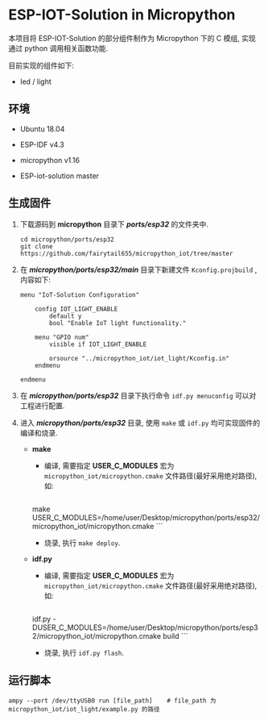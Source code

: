 # ESP-IOT-Solution in Micropython

本项目将 ESP-IOT-Solution 的部分组件制作为 Micropython 下的 C 模组, 实现通过 python 调用相关函数功能.

目前实现的组件如下:   

* led / light

## 环境

* Ubuntu 18.04

* ESP-IDF v4.3

* micropython v1.16

* ESP-iot-solution master

## 生成固件

1. 下载源码到 **micropython** 目录下 ***ports/esp32*** 的文件夹中.
	 ```shell
	 cd micropython/ports/esp32
	 git clone https://github.com/fairytail655/micropython_iot/tree/master
	```

2. 在 ***micropython/ports/esp32/main*** 目录下新建文件 `Kconfig.projbuild` , 内容如下:

   ```make
   menu "IoT-Solution Configuration"
   
       config IOT_LIGHT_ENABLE
           default y
           bool "Enable IoT light functionality."
   
       menu "GPIO num"
           visible if IOT_LIGHT_ENABLE
   
           orsource "../micropython_iot/iot_light/Kconfig.in"
       endmenu
   
   endmenu
   ```

3. 在 ***micropython/ports/esp32*** 目录下执行命令 `idf.py menuconfig` 可以对工程进行配置.

4. 进入 ***micropython/ports/esp32*** 目录, 使用 `make` 或 `idf.py` 均可实现固件的编译和烧录.

   * **make**

     * 编译, 需要指定 **USER_C_MODULES** 宏为 `micropython_iot/micropython.cmake` 文件路径(最好采用绝对路径), 如:

         ```shell
     make USER_C_MODULES=/home/user/Desktop/micropython/ports/esp32/micropython_iot/micropython.cmake
         ```

     * 烧录, 执行 `make deploy`.

   * **idf.py**

     * 编译, 需要指定 **USER_C_MODULES** 宏为 `micropython_iot/micropython.cmake` 文件路径(最好采用绝对路径), 如:

         ```shell
     idf.py -DUSER_C_MODULES=/home/user/Desktop/micropython/ports/esp32/micropython_iot/micropython.cmake build
         ```

     * 烧录, 执行 `idf.py flash`.

## 运行脚本

```shell
ampy --port /dev/ttyUSB0 run [file_path]    # file_path 为 micropython_iot/iot_light/example.py 的路径
```


